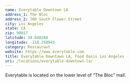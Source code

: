 ```yaml
---
name: Everytable Downtown LA
address_1: The Bloc
address_2: 700 South Flower Street
city: Los Angeles 
state: CA
zip: 90017
latitude: 34.048280
longitude: -118.258943
category: Restaurant
website: https://www.everytable.com
title: Everytable Downtown LA, Food Oasis Los Angeles
uri: /locations/everytable-downtown-la/
---
```


Everytable is located on the lower level of “The Bloc” mall.
